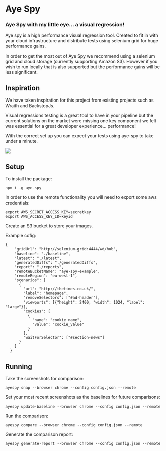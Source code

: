 # Aye Spy
### Aye Spy with my little eye... a visual regression!

Aye spy is a high performance visual regression tool. Created to fit in with your cloud infrastructure and distribute tests using selenium grid for huge performance gains.

In order to get the most out of Aye Spy we recommend using a selenium grid and cloud storage (currently supporting Amazon S3). However if you wish to run locally that is also supported but the performance gains will be less significant.


## Inspiration

We have taken inspiration for this project from existing projects such as Wraith and BackstopJs. 

Visual regressions testing is a great tool to have in your pipeline but the current solutions on the market were missing one key component we felt was essential for a great developer experience... performance!

With the correct set up you can expect your tests using aye-spy to take under a minute.

![](https://s3-eu-west-1.amazonaws.com/aye-spy/ayespy-running.gif)

## Setup

To install the package:

```npm i -g aye-spy```

In order to use the remote functionality you will need to export some aws credentials:

```
export AWS_SECRET_ACCESS_KEY=secretkey
export AWS_ACCESS_KEY_ID=keyid
```

Create an S3 bucket to store your images.

Example cofig:

```
{
    "gridUrl": "http://selenium-grid:4444/wd/hub",
    "baseline": "./baseline",
    "latest": "./latest",
    "generatedDiffs": "./generatedDiffs",
    "report": "./reports",
    "remoteBucketName": "aye-spy-example",
    "remoteRegion": "eu-west-1",
    "scenarios": [
      {
        "url": "http://thetimes.co.uk/",
        "label": "homepage",
        "removeSelectors": ["#ad-header"],
        "viewports": [{"height": 2400, "width": 1024, "label": "large"}],
        "cookies": [
          {
            "name": "cookie_name",
            "value": "cookie_value"
          }
        ],
        "waitForSelector": ["#section-news"]
      }
    ]
  }
  ```


## Running

Take the screenshots for comparison:

`ayespy snap --browser chrome --config config.json --remote`

Set your most recent screenshots as the baselines for future comparisons:

`ayespy update-baseline --browser chrome --config config.json --remote`

Run the comparison:

`ayespy compare --browser chrome --config config.json --remote`

Generate the comparison report: 

`ayespy generate-report --browser chrome --config config.json --remote`


